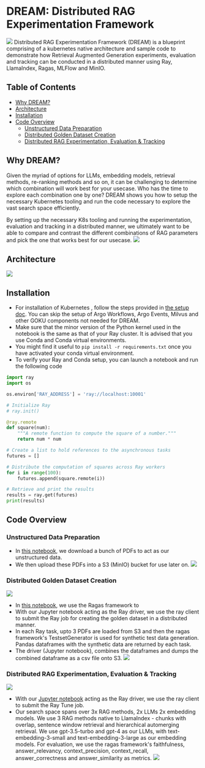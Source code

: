 # DREAM: Distributed RAG Experimentation Framework
![](assets/distributed_llama.webp)
Distributed RAG Experimentation Framework (DREAM) is a blueprint comprising of a kubernetes native architecture and sample code to demonstrate how Retrieval Augmented Generation experiments, evaluation and tracking can be conducted in a distributed manner using Ray, LlamaIndex, Ragas, MLFlow and MinIO. 

## Table of Contents
- [Why DREAM?](#why-dream)
- [Architecture](#architecture)
- [Installation](#installation)
- [Code Overview](#code-overview)
  - [Unstructured Data Preparation](#unstructured-data-preparation)
  - [Distributed Golden Dataset Creation](#distributed-golden-dataset-creation)
  - [Distributed RAG Experimentation, Evaluation & Tracking](#distributed-rag-experimentation-evaluation--tracking)

## Why DREAM?
Given the myriad of options for LLMs, embedding models, retrieval methods, re-ranking methods and so on, it can be challenging to determine which combination will work best for your usecase. Who has the time to explore each combination one by one? DREAM shows you how to setup the necessary Kubernetes tooling and run the code necessary to explore the vast search space efficiently.

By setting up the necessary K8s tooling and running the experimentation, evaluation and tracking in a distributed manner, we ultimately want to be able to compare and contrast the different combinations of RAG parameters and pick the one that works best for our usecase.
![](assets/mlflow_2.png)

## Architecture
![](../../docs/assets/architecture/dream_archi.gif)

## Installation
- For installation of Kubernetes , follow the steps provided in [the setup doc](../../docs/installation_guide.md). You can skip the setup of Argo Workflows, Argo Events, Milvus and other GOKU components not needed for DREAM.
- Make sure that the minor version of the Python kernel used in the notebook is the same as that of your Ray cluster. It is advised that you use Conda and Conda virtual environments.
- You might find it useful to `pip install -r requirements.txt` once you have activated your conda virtual environment.
- To verify your Ray and Conda setup, you can launch a notebook and run the following code
```python
import ray
import os

os.environ['RAY_ADDRESS'] = 'ray://localhost:10001'

# Initialize Ray
# ray.init()

@ray.remote
def square(num):
    """A remote function to compute the square of a number."""
    return num * num

# Create a list to hold references to the asynchronous tasks
futures = []

# Distribute the computation of squares across Ray workers
for i in range(100):
    futures.append(square.remote(i))

# Retrieve and print the results
results = ray.get(futures)
print(results)
```


## Code Overview
### Unstructured Data Preparation
- In [this notebook](./1_Unstructued_Data_Preparation.ipynb), we download a bunch of PDFs to act as our unstructured data.
- We then upload these PDFs into a S3 (MinIO) bucket for use later on.
![](./assets/minio_data.png)

### Distributed Golden Dataset Creation
![](./assets/workflow_2.png)
- In [this notebook](./2_Distributed_Golden_Dataset_Creation.ipynb), we use the Ragas framework to 
- With our Jupyter notebook acting as the Ray driver, we use the ray client to submit the Ray job for creating the golden dataset in a distributed manner.
- In each Ray task, upto 3  PDFs are loaded from S3 and then the ragas framework's TestsetGenerator  is used for synthetic test data generation. Pandas dataframes with the synthetic data are returned by each task.
- The driver (Jupyter notebook), combines the dataframes and dumps the combined dataframe as a csv file onto S3.
![](./assets/golden_dataset.png)


### Distributed RAG Experimentation, Evaluation & Tracking
![](./assets/workflow_3.png)
- With our [Jupyter notebook](./3_Distributed_RAG_Experimentation_Evaluation.ipynb) acting as the Ray driver, we use the ray client to submit the Ray Tune job.
- Our search space spans over 3x RAG methods, 2x LLMs 2x embedding models. We use 3 RAG methods native to LlamaIndex - chunks with overlap, sentence window retrieval and hierarchical automerging retrieval. We use gpt-3.5-turbo and gpt-4 as our LLMs, with text-embedding-3-small  and text-embedding-3-large as our embedding models. For evaluation, we use the ragas framework's faithfulness, answer_relevancy, context_precision, context_recall, answer_correctness and answer_similarity as metrics.
![](./assets/mlflow_4.png)
